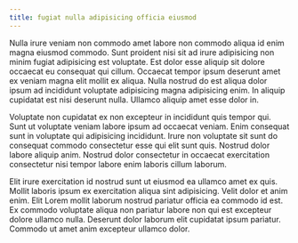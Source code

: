 ```yaml
---
title: fugiat nulla adipisicing officia eiusmod
---
```


Nulla irure veniam non commodo amet labore non commodo aliqua id enim magna eiusmod commodo. Sunt proident nisi sit ad irure adipisicing non minim fugiat adipisicing est voluptate. Est dolor esse aliquip sit dolore occaecat eu consequat qui cillum. Occaecat tempor ipsum deserunt amet ex veniam magna elit mollit ex aliqua. Nulla nostrud do est aliqua dolor ipsum ad incididunt voluptate adipisicing magna adipisicing enim. In aliquip cupidatat est nisi deserunt nulla. Ullamco aliquip amet esse dolor in.

Voluptate non cupidatat ex non excepteur in incididunt quis tempor qui. Sunt ut voluptate veniam labore ipsum ad occaecat veniam. Enim consequat sunt in voluptate qui adipisicing incididunt. Irure non voluptate sit sunt do consequat commodo consectetur esse qui elit sunt quis. Nostrud dolor labore aliquip anim. Nostrud dolor consectetur in occaecat exercitation consectetur nisi tempor labore enim laboris cillum laborum.

Elit irure exercitation id nostrud sunt ut eiusmod ea ullamco amet ex quis. Mollit laboris ipsum ex exercitation aliqua sint adipisicing. Velit dolor et anim enim. Elit Lorem mollit laborum nostrud pariatur officia ea commodo id est. Ex commodo voluptate aliqua non pariatur labore non qui est excepteur dolore ullamco nulla. Deserunt dolor laborum elit cupidatat ipsum pariatur. Commodo ut amet anim excepteur ullamco dolor.